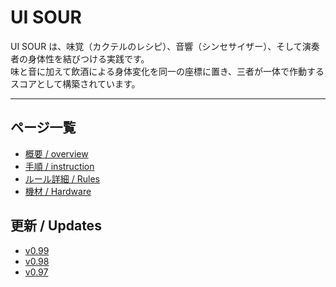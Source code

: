 # UI SOUR
UI SOUR は、味覚（カクテルのレシピ）、音響（シンセサイザー）、そして演奏者の身体性を結びつける実践です。  
味と音に加えて飲酒による身体変化を同一の座標に置き、三者が一体で作動するスコアとして構築されています。  

---

## ページ一覧
- [概要 / overview](overview.md)
- [手順 / instruction](instruction.md)
- [ルール詳細 / Rules](rules-detail.md)
- [機材 / Hardware](hardware.md)

## 更新 / Updates
- [v0.99](update-v099.md)
- [v0.98](updates/0.98.md)
- [v0.97](updates/0.97.md)
